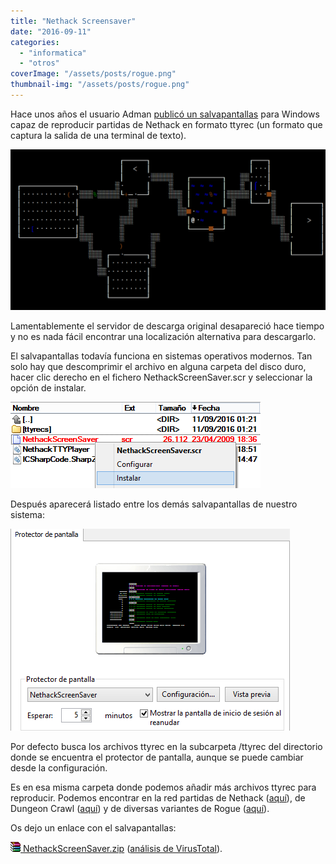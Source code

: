 ```yaml
---
title: "Nethack Screensaver"
date: "2016-09-11"
categories: 
  - "informatica"
  - "otros"
coverImage: "/assets/posts/rogue.png"
thumbnail-img: "/assets/posts/rogue.png"
---
```


Hace unos años el usuario Adman [publicó un salvapantallas](http://rec.games.roguelike.nethack.narkive.com/9fkZk4vc/nethack-screen-saver) para Windows capaz de reproducir partidas de Nethack en formato ttyrec (un formato que captura la salida de una terminal de texto).

![nsaver03](/assets/posts/nsaver03.png)

Lamentablemente el servidor de descarga original desapareció hace tiempo y no es nada fácil encontrar una localización alternativa para descargarlo.

El salvapantallas todavía funciona en sistemas operativos modernos. Tan solo hay que descomprimir el archivo en alguna carpeta del disco duro, hacer clic derecho en el fichero NethackScreenSaver.scr y seleccionar la opción de instalar.

![nsaver01](/assets/posts/nsaver01.png)

Después aparecerá listado entre los demás salvapantallas de nuestro sistema:

![nsaver02](/assets/posts/nsaver02.png)

Por defecto busca los archivos ttyrec en la subcarpeta /ttyrec del directorio donde se encuentra el protector de pantalla, aunque se puede cambiar desde la configuración.

Es en esa misma carpeta donde podemos añadir más archivos ttyrec para reproducir. Podemos encontrar en la red partidas de Nethack ([aquí](https://nethackwiki.com/wiki/Notable_ascensions)), de Dungeon Crawl ([aquí](http://crawl.develz.org/ttyrecs/)) y de diversas variantes de Rogue ([aquí](http://rlgallery.org/ttyrecs/)).

Os dejo un enlace con el salvapantallas:

 [![](/assets/posts/icon_compressed.gif) NethackScreenSaver.zip](/assets/posts/NethackScreenSaver.zip) ([análisis de VirusTotal](https://www.virustotal.com/es/file/09914cbf9d189847c742b8ae1ca740da5659e9f0f0f54f743045912086c34757/analysis/1473553182/)).
